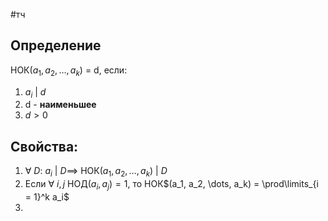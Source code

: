 #тч 
## Определение
НОК($a_1, a_2, \dots, a_k$) = d, если:
1. $a_i \ | \ d$
2. d - **наименьшее**
3. $d > 0$
## Свойства:
1. $\forall \ D: \ a_i \ | \ D \implies$ НОК$(a_1, a_2, \dots, a_k) \ | \ D$
2. Если $\forall \ i, j$ НОД$(a_i, a_j) = 1$, то НОК$(a_1, a_2, \dots, a_k) = \prod\limits_{i = 1}^k a_i$
3. 